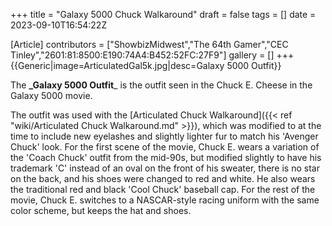 +++
title = "Galaxy 5000 Chuck Walkaround"
draft = false
tags = []
date = 2023-09-10T16:54:22Z

[Article]
contributors = ["ShowbizMidwest","The 64th Gamer","CEC Tinley","2601:81:8500:E190:74A4:B452:52FC:27F9"]
gallery = []
+++
{{Generic|image=ArticulatedGal5k.jpg|desc=Galaxy 5000 Outfit}}

The **_Galaxy 5000 Outfit**_ is the outfit seen in the Chuck E. Cheese in the Galaxy 5000 movie.

The outfit was used with the [Articulated Chuck Walkaround]({{< ref "wiki/Articulated Chuck Walkaround.md" >}}), which was modified to at the time to include new eyelashes and slightly lighter fur to match his 'Avenger Chuck' look. For the first scene of the movie, Chuck E. wears a variation of the 'Coach Chuck' outfit from the mid-90s, but modified slightly to have his trademark 'C' instead of an oval on the front of his sweater, there is no star on the back, and his shoes were changed to red and white. He also wears the traditional red and black 'Cool Chuck' baseball cap. For the rest of the movie, Chuck E. switches to a NASCAR-style racing uniform with the same color scheme, but keeps the hat and shoes.


